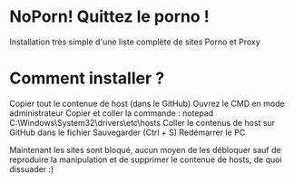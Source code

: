 # NoPorn! Quittez le porno !

Installation très simple d'une liste complète de sites Porno et Proxy

# Comment installer ?

Copier tout le contenue de host (dans le GitHub)
Ouvrez le CMD en mode administrateur
Copier et coller la commande :   notepad C:\Windows\System32\drivers\etc\hosts
Coller le contenus de host sur GitHub dans le fichier
Sauvegarder (Ctrl + S)
Redémarrer le PC

Maintenant les sites sont bloqué, aucun moyen de les débloquer sauf de reproduire la manipulation et de supprimer le contenue de hosts, de quoi dissuader :)
